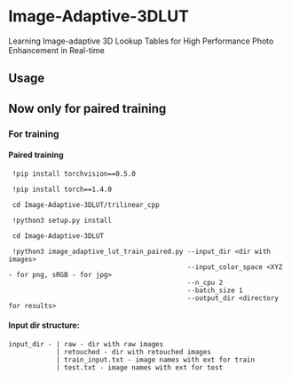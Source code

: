 # Image-Adaptive-3DLUT
Learning Image-adaptive 3D Lookup Tables for High Performance Photo Enhancement in Real-time



## Usage

## Now only for paired training

### For training
#### Paired training
     !pip install torchvision==0.5.0
     
     !pip install torch==1.4.0
     
     cd Image-Adaptive-3DLUT/trilinear_cpp
     
     !python3 setup.py install
     
     cd Image-Adaptive-3DLUT
     
     !python3 image_adaptive_lut_train_paired.py --input_dir <dir with images> 
                                                 --input_color_space <XYZ - for png, sRGB - for jpg> 
                                                 --n_cpu 2 
                                                 --batch_size 1
                                                 --output_dir <directory for results>
                                                 
#### Input dir structure:
    input_dir - | raw - dir with raw images
                | retouched - dir with retouched images
                | train_input.txt - image names with ext for train
                | test.txt - image names with ext for test
